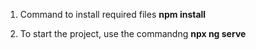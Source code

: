                            
1. Command to install required files **npm install**

2. To start the project, use the commandng **npx ng serve**
          
